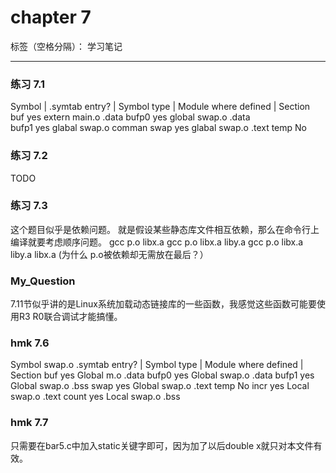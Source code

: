 # chapter 7

标签（空格分隔）： 学习笔记

---

### 练习 7.1

Symbol | .symtab entry? | Symbol type | Module where defined | Section
buf     yes     extern  main.o  .data
bufp0   yes     global  swap.o  .data   
bufp1   yes     glabal  swap.o  comman
swap    yes     glabal  swap.o  .text
temp    No      

### 练习 7.2

TODO

### 练习 7.3
这个题目似乎是依赖问题。
就是假设某些静态库文件相互依赖，那么在命令行上编译就要考虑顺序问题。
gcc p.o libx.a
gcc p.o libx.a liby.a
gcc p.o libx.a liby.a libx.a
(为什么 p.o被依赖却无需放在最后？）

### My_Question
7.11节似乎讲的是Linux系统加载动态链接库的一些函数，我感觉这些函数可能要使用R3 R0联合调试才能搞懂。

### hmk 7.6
Symbol	swap.o .symtab entry? |	Symbol type	| Module where defined |	Section
buf     yes                         Global      m.o     .data
bufp0	yes	Global	swap.o	.data
bufp1	yes	Global	swap.o	.bss
swap	yes	Global	swap.o	.text
temp No
incr	yes	Local	swap.o	.text
count	yes	Local	swap.o	.bss

### hmk 7.7
只需要在bar5.c中加入static关键字即可，因为加了以后double x就只对本文件有效。






